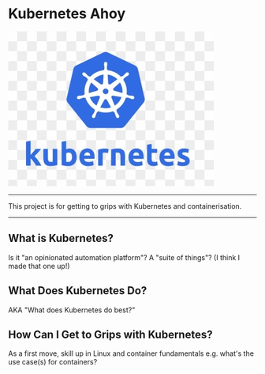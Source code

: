 # Kubernetes Ahoy

![Kubernetes logo](kubernetes-logo.jpg)

----

This project is for getting to grips with Kubernetes and containerisation.

----

## What is Kubernetes?  

Is it "an opinionated automation platform"?  A "suite of things"?  (I think I made that one up!)

## What Does Kubernetes Do?  

AKA "What does Kubernetes do best?"

## How Can I Get to Grips with Kubernetes?  

As a first move, skill up in Linux and container fundamentals e.g. what's the use case(s) for containers?
